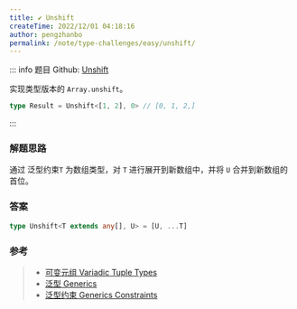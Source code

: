 ```yaml
---
title: ✔️ Unshift
createTime: 2022/12/01 04:18:16
author: pengzhanbo
permalink: /note/type-challenges/easy/unshift/
---
```


::: info 题目
Github: [Unshift](https://github.com/type-challenges/type-challenges/blob/main/questions/03060-easy-unshift/)

实现类型版本的 `Array.unshift`。

```ts
type Result = Unshift<[1, 2], 0> // [0, 1, 2,]
```
:::

### 解题思路

通过 泛型约束`T` 为数组类型，对 `T` 进行展开到新数组中，并将 `U` 合并到新数组的首位。

### 答案

```ts
type Unshift<T extends any[], U> = [U, ...T]
```

### 参考

> - [可变元组 Variadic Tuple Types](https://www.typescriptlang.org/docs/handbook/release-notes/typescript-4-0.html#variadic-tuple-types)
> - [泛型 Generics](https://www.typescriptlang.org/docs/handbook/2/generics.html)
> - [泛型约束 Generics Constraints](https://www.typescriptlang.org/docs/handbook/2/generics.html#generic-constraints)
